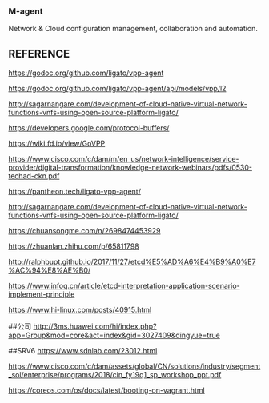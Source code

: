 ### M-agent
Network &amp; Cloud configuration management, collaboration and automation.

## REFERENCE
https://godoc.org/github.com/ligato/vpp-agent

https://godoc.org/github.com/ligato/vpp-agent/api/models/vpp/l2

http://sagarnangare.com/development-of-cloud-native-virtual-network-functions-vnfs-using-open-source-platform-ligato/

https://developers.google.com/protocol-buffers/

https://wiki.fd.io/view/GoVPP

https://www.cisco.com/c/dam/m/en_us/network-intelligence/service-provider/digital-transformation/knowledge-network-webinars/pdfs/0530-techad-ckn.pdf

https://pantheon.tech/ligato-vpp-agent/

http://sagarnangare.com/development-of-cloud-native-virtual-network-functions-vnfs-using-open-source-platform-ligato/

https://chuansongme.com/n/2698474453929

https://zhuanlan.zhihu.com/p/65811798

http://ralphbupt.github.io/2017/11/27/etcd%E5%AD%A6%E4%B9%A0%E7%AC%94%E8%AE%B0/

https://www.infoq.cn/article/etcd-interpretation-application-scenario-implement-principle

https://www.hi-linux.com/posts/40915.html


##公司
http://3ms.huawei.com/hi/index.php?app=Group&mod=core&act=index&gid=3027409&dingyue=true

##SRV6
https://www.sdnlab.com/23012.html

https://www.cisco.com/c/dam/assets/global/CN/solutions/industry/segment_sol/enterprise/programs/2018/cin_fy19q1_sp_workshop_ppt.pdf

https://coreos.com/os/docs/latest/booting-on-vagrant.html
